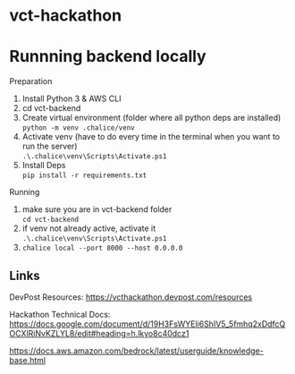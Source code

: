 # vct-hackathon


# Runnning backend locally

Preparation
1. Install Python 3 & AWS CLI
2. cd vct-backend
3. Create virtual environment (folder where all python deps are installed)  
    `python -m venv .chalice/venv`
4. Activate venv (have to do every time in the terminal when you want to run the server)  
    `.\.chalice\venv\Scripts\Activate.ps1`
5. Install Deps  
    `pip install -r requirements.txt`

Running
1. make sure you are in vct-backend folder  
    `cd vct-backend`
2. if venv not already active, activate it
    `.\.chalice\venv\Scripts\Activate.ps1`
3. `chalice local --port 8000 --host 0.0.0.0`

## Links

DevPost Resources: https://vcthackathon.devpost.com/resources

Hackathon Technical Docs: https://docs.google.com/document/d/19H3FsWYEli6ShIV5_5fmhq2xDdfcQOCXlRiNvKZLYL8/edit#heading=h.lkyo8c40dcz1

https://docs.aws.amazon.com/bedrock/latest/userguide/knowledge-base.html

